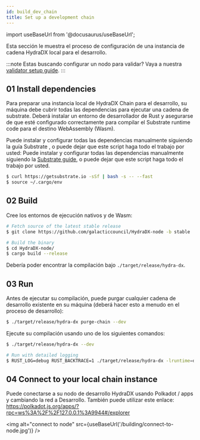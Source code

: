 ```yaml
---
id: build_dev_chain
title: Set up a development chain
---
```


import useBaseUrl from '@docusaurus/useBaseUrl';

Esta sección le muestra el proceso de configuración de una instancia de cadena HydraDX local para el desarrollo.

:::note
Estas buscando configurar un nodo para validar? Vaya a nuestra [validator setup guide](/node_setup).
:::

## 01 Install dependencies

Para preparar una instancia local de HydraDX Chain para el desarrollo, su máquina debe cubrir todas las dependencias para ejecutar una cadena de substrate. Deberá instalar un entorno de desarrollador de Rust y asegurarse de que esté configurado correctamente para compilar el Substrate runtime code  para el destino WebAssembly (Wasm).

Puede instalar y configurar todas las dependencias manualmente siguiendo la guía Substrate , o puede dejar que este script haga todo el trabajo por usted:
Puede instalar y configurar todas las dependencias  manualmente siguiendo la [Substrate guide](https://substrate.dev/docs/en/knowledgebase/getting-started), o puede dejar que este script haga todo el trabajo por usted.

```bash
$ curl https://getsubstrate.io -sSf | bash -s -- --fast
$ source ~/.cargo/env
```

## 02 Build

Cree los entornos de ejecución nativos y de Wasm:

```bash
# Fetch source of the latest stable release
$ git clone https://github.com/galacticcouncil/HydraDX-node -b stable

# Build the binary
$ cd HydraDX-node/
$ cargo build --release
```

Debería poder encontrar la compilación bajo  `./target/release/hydra-dx`.

## 03 Run

Antes de ejecutar su compilación, puede purgar cualquier cadena de desarrollo existente en su máquina (deberá hacer esto a menudo en el proceso de desarrollo):



```bash
$ ./target/release/hydra-dx purge-chain --dev
```

Ejecute su compilación usando uno de los siguientes comandos:



```bash
$ ./target/release/hydra-dx --dev

# Run with detailed logging
$ RUST_LOG=debug RUST_BACKTRACE=1 ./target/release/hydra-dx -lruntime=debug --dev
```

## 04 Connect to your local chain instance

Puede conectarse a su nodo de desarrollo HydraDX usando Polkadot / apps y cambiando la red a Desarrollo. También puede utilizar este enlace:
https://polkadot.js.org/apps/?rpc=ws%3A%2F%2F127.0.0.1%3A9944#/explorer

<img alt="connect to node" src={useBaseUrl('/building/connect-to-node.jpg')} />
